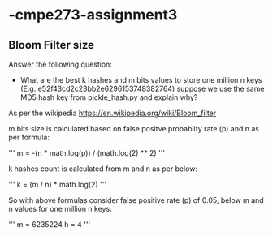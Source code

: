 # -cmpe273-assignment3

## Bloom Filter size
Answer the following question:

* What are the best k hashes and m bits values to store one million n keys (E.g. e52f43cd2c23bb2e6296153748382764) suppose we use the same MD5 hash key from pickle_hash.py and explain why?

As per the wikipedia https://en.wikipedia.org/wiki/Bloom_filter

m bits size is calculated based on false positve probabilty rate (p) and n as per formula:

'''
m = -(n * math.log(p)) / (math.log(2) ** 2)
'''

k hashes count is calculated from m and n as per below:

'''
k = (m / n) * math.log(2)
'''

So with above formulas consider false positive rate (p) of 0.05, below m and n values for one million n keys:

'''
m = 6235224
h = 4
'''
